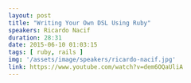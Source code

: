 ```yaml
---
layout: post
title: "Writing Your Own DSL Using Ruby"
speakers: Ricardo Nacif
duration: 28:31
date: 2015-06-10 01:03:15
tags: [ ruby, rails ]
img: '/assets/image/speakers/ricardo-nacif.jpg'
link: https://www.youtube.com/watch?v=dem6OQaUliA
---
```

